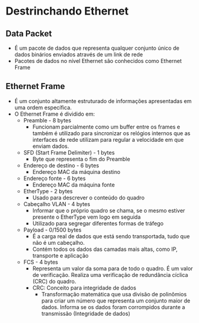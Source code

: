 # Destrinchando Ethernet
 
## Data Packet
- É um pacote de dados que representa qualquer conjunto único de dados binários enviados através de um link de rede
- Pacotes de dados no nível Ethernet são conhecidos como Ethernet Frame
 
## Ethernet Frame
- É um conjunto altamente estruturado de informações apresentadas em uma ordem específica.
- O Ethernet Frame é dividido em:
   - Preamble - 8 bytes
       - Funcionam parcialmente como um buffer entre os frames e também é utilizado para sincronizar os relógios internos que as interfaces de rede utilizam para regular a velocidade em que enviam dados.
   - SFD (Start Frame Delimiter) - 1 bytes
       - Byte que representa o fim do Preamble
   - Endereço de destino - 6 bytes
       - Endereço MAC da máquina destino
   - Endereço fonte - 6 bytes
       - Endereço MAC da máquina fonte
   - EtherType - 2 bytes
       - Usado para descrever o conteúdo do quadro
   - Cabeçalho VLAN - 4 bytes
       - Informar que o próprio quadro se chama, se o mesmo estiver presente o EtherType vem logo em seguida
       - Utilizado para segregar diferentes formas de tráfego
   - Payload - 0/1500 bytes
       - É a carga real de dados que está sendo transportada, tudo que não é um cabeçalho.
       - Contém todos os dados das camadas mais altas, como IP, transporte e aplicação
   - FCS - 4 bytes
       - Representa um valor da soma para de todo o quadro. É um valor de verificação. Realiza uma verificação de redundância cíclica (CRC) do quadro.
       - CRC: Conceito para integridade de dados
           - Transformação matemática que usa divisão de polinômios para criar um número que representa um conjunto maior de dados. Informa se os dados foram corrompidos durante a transmissão (Integridade de dados)
  
 

